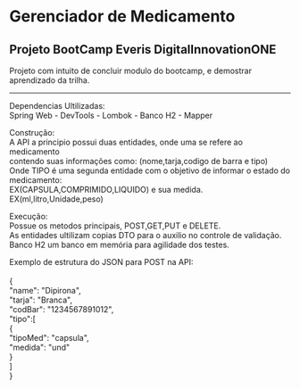 # Gerenciador de Medicamento

Projeto BootCamp Everis DigitalInnovationONE
-----------------------------------------------------------

Projeto com intuito de concluir modulo do bootcamp, e demostrar aprendizado da trilha.

-----------------------------------------------------------

Dependencias Ultilizadas:<br />
Spring Web - DevTools - Lombok  - Banco H2 - Mapper

Construção:<br />
A API a principio possui duas entidades, onde uma se refere ao medicamento<br />
contendo suas informações como: (nome,tarja,codigo de barra e tipo)<br />
Onde TIPO  é uma segunda entidade com o objetivo de informar o estado do medicamento:<br />
EX(CAPSULA,COMPRIMIDO,LIQUIDO) e sua medida. EX(ml,litro,Unidade,peso)<br />

Execução:<br />
Possue os metodos principais, POST,GET,PUT e DELETE.<br />
As entidades ultilizam copias DTO para o auxilio no controle de validação.<br />
Banco H2 um banco em memória para agilidade dos testes.

Exemplo de estrutura do JSON para POST na API:<br /><br />
{<br />
	"name": "Dipirona",<br />
	"tarja": "Branca",<br />
	"codBar": "1234567891012",<br />
	"tipo":[<br />
		{<br />
			"tipoMed": "capsula",<br />
			"medida": "und"<br />
		}<br />
	]	<br />
}<br />

